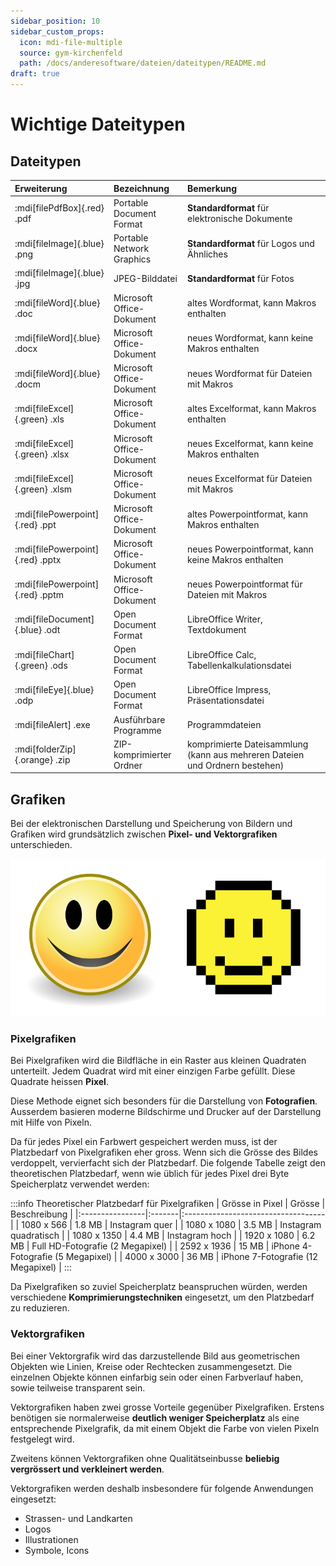```yaml
---
sidebar_position: 10
sidebar_custom_props:
  icon: mdi-file-multiple
  source: gym-kirchenfeld
  path: /docs/anderesoftware/dateien/dateitypen/README.md
draft: true
---
```


# Wichtige Dateitypen


## Dateitypen


| Erweiterung                      | Bezeichnung               | Bemerkung                                                                   |
|:---------------------------------|:--------------------------|:----------------------------------------------------------------------------|
| :mdi[filePdfBox]{.red} .pdf     | Portable Document Format  | **Standardformat** für elektronische Dokumente                              |
| :mdi[fileImage]{.blue} .png      | Portable Network Graphics | **Standardformat** für Logos und Ähnliches                                  |
| :mdi[fileImage]{.blue} .jpg      | JPEG-Bilddatei            | **Standardformat** für Fotos                                                |
| :mdi[fileWord]{.blue} .doc       | Microsoft Office-Dokument | altes Wordformat, kann Makros enthalten                                     |
| :mdi[fileWord]{.blue} .docx      | Microsoft Office-Dokument | neues Wordformat, kann keine Makros enthalten                               |
| :mdi[fileWord]{.blue} .docm      | Microsoft Office-Dokument | neues Wordformat für Dateien mit Makros                                     |
| :mdi[fileExcel]{.green} .xls     | Microsoft Office-Dokument | altes Excelformat, kann Makros enthalten                                    |
| :mdi[fileExcel]{.green} .xlsx    | Microsoft Office-Dokument | neues Excelformat, kann keine Makros enthalten                              |
| :mdi[fileExcel]{.green} .xlsm    | Microsoft Office-Dokument | neues Excelformat für Dateien mit Makros                                    |
| :mdi[filePowerpoint]{.red} .ppt  | Microsoft Office-Dokument | altes Powerpointformat, kann Makros enthalten                               |
| :mdi[filePowerpoint]{.red} .pptx | Microsoft Office-Dokument | neues Powerpointformat, kann keine Makros enthalten                         |
| :mdi[filePowerpoint]{.red} .pptm | Microsoft Office-Dokument | neues Powerpointformat für Dateien mit Makros                               |
| :mdi[fileDocument]{.blue} .odt   | Open Document Format      | LibreOffice Writer, Textdokument                                            |
| :mdi[fileChart]{.green} .ods     | Open Document Format      | LibreOffice Calc, Tabellenkalkulationsdatei                                 |
| :mdi[fileEye]{.blue} .odp        | Open Document Format      | LibreOffice Impress, Präsentationsdatei                                     |
| :mdi[fileAlert] .exe            | Ausführbare Programme     | Programmdateien                                                             |
| :mdi[folderZip]{.orange} .zip    | ZIP-komprimierter Ordner  | komprimierte Dateisammlung (kann aus mehreren Dateien und Ordnern bestehen) |



## Grafiken

Bei der elektronischen Darstellung und Speicherung von Bildern und Grafiken wird grundsätzlich zwischen **Pixel- und Vektorgrafiken** unterschieden.

![Smiley als Vektor- und Pixelgrafik](./smiley-pixel-vektor.png)

### Pixelgrafiken

Bei Pixelgrafiken wird die Bildfläche in ein Raster aus kleinen Quadraten unterteilt. Jedem Quadrat wird mit einer einzigen Farbe gefüllt. Diese Quadrate heissen **Pixel**.

Diese Methode eignet sich besonders für die Darstellung von **Fotografien**. Ausserdem basieren moderne Bildschirme und Drucker auf der Darstellung mit Hilfe von Pixeln.

Da für jedes Pixel ein Farbwert gespeichert werden muss, ist der Platzbedarf von Pixelgrafiken eher gross. Wenn sich die Grösse des Bildes verdoppelt, vervierfacht sich der Platzbedarf. Die folgende Tabelle zeigt den theoretischen Platzbedarf, wenn wie üblich für jedes Pixel drei Byte Speicherplatz verwendet werden:

:::info Theoretischer Platzbedarf für Pixelgrafiken
| Grösse in Pixel | Grösse | Beschreibung                       |
|:----------------|:-------|:-----------------------------------|
| 1080 x 566      | 1.8 MB | Instagram quer                     |
| 1080 x 1080     | 3.5 MB | Instagram quadratisch              |
| 1080 x 1350     | 4.4 MB | Instagram hoch                     |
| 1920 x 1080     | 6.2 MB | Full HD-Fotografie (2 Megapixel)   |
| 2592 x 1936     | 15 MB  | iPhone 4-Fotografie (5 Megapixel)  |
| 4000 x 3000     | 36 MB  | iPhone 7-Fotografie (12 Megapixel) |
:::

Da Pixelgrafiken so zuviel Speicherplatz beanspruchen würden, werden verschiedene **Komprimierungstechniken** eingesetzt, um den Platzbedarf zu reduzieren.

### Vektorgrafiken

Bei einer Vektorgrafik wird das darzustellende Bild aus geometrischen Objekten wie Linien, Kreise oder Rechtecken zusammengesetzt. Die einzelnen Objekte können einfarbig sein oder einen Farbverlauf haben, sowie teilweise transparent sein.

Vektorgrafiken haben zwei grosse Vorteile gegenüber Pixelgrafiken. Erstens benötigen sie normalerweise **deutlich weniger Speicherplatz** als eine entsprechende Pixelgrafik, da mit einem Objekt die Farbe von vielen Pixeln festgelegt wird.

Zweitens können Vektorgrafiken ohne Qualitätseinbusse **beliebig vergrössert und verkleinert werden**.

Vektorgrafiken werden deshalb insbesondere für folgende Anwendungen eingesetzt:

* Strassen- und Landkarten
* Logos
* Illustrationen
* Symbole, Icons
